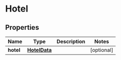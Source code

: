 

# Hotel


## Properties

| Name | Type | Description | Notes |
|------------ | ------------- | ------------- | -------------|
|**hotel** | [**HotelData**](HotelData.md) |  |  [optional] |




